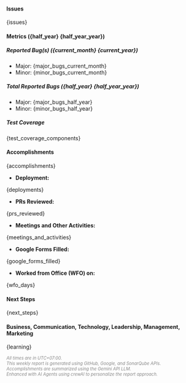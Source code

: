#### Issues

{issues}

#### Metrics ({half_year} {half_year_year})

##### Reported Bug(s) ({current_month} {current_year})

* Major: {major_bugs_current_month}
* Minor: {minor_bugs_current_month}

##### Total Reported Bugs ({half_year} {half_year_year})

* Major: {major_bugs_half_year}
* Minor: {minor_bugs_half_year}

##### Test Coverage

{test_coverage_components}

#### Accomplishments

{accomplishments}

* **Deployment:**

{deployments}

* **PRs Reviewed:**

{prs_reviewed}

* **Meetings and Other Activities:**

{meetings_and_activities}

* **Google Forms Filled:**

{google_forms_filled}

* **Worked from Office (WFO) on:**

{wfo_days}

#### Next Steps

{next_steps}

#### Business, Communication, Technology, Leadership, Management, Marketing

{learning}

<p style="font-size: 0.8em; color: #888; font-style: italic;">
    All times are in UTC+07:00.<br>
    This weekly report is generated using GitHub, Google, and SonarQube APIs.<br>
    Accomplishments are summarized using the Gemini API LLM.<br>
    Enhanced with AI Agents using crewAI to personalize the report approach.
</p>